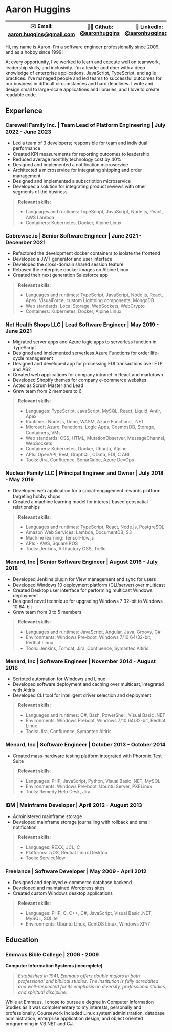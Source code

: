 # Aaron Huggins

| ✉️ Email: aaron.huggins@gmail.com | 🧑‍💻 Github: [@aaronhuggins](https://github.com/aaronhuggins) | 📃 LinkedIn: [@aaronhugginsdev](https://linkedin.com/in/aaronhugginsdev) |
|-----------------------------------|-------------------------------------------------------------|--------------------------------------------------------------------------|

Hi, my name is Aaron. I'm a software engineer professionally since 2009, and as a hobby since 1999!

At every opportunity, I've worked to learn and execute well on teamwork, leadership skills, and inclusivity. I'm a leader and doer with a deep knowledge of enterprise applications, JavaScript, TypeScript, and agile practices. I've managed people and led teams to successful outcomes for our business in difficult circumstances and hard deadlines. I write and design small to large-scale applications and libraries, and I love to create readable code.

## Experience

### **Carewell Family Inc.** | Team Lead of Platform Engineering | July 2022 - June 2023

- Led a team of 3 developers; responsible for team and individual performance
- Created KPI measurements for reporting outcomes to leadership
- Reduced average monthly technology cost by 40%
- Designed and implemented a notification microservice
- Architected a microservice for integrating shipping and order management
- Designed and implemented a subscription microservice
- Developed a solution for integrating product reviews with other segments of the business

> **Relevant skills:**
> 
> - Languages and runtimes: TypeScript, JavaScript, Node.js, React, AWS Lambda
> - Containers: Kubernetes, Docker, Alpine Linux

### **Cobrowse.io** | Senior Software Engineer | June 2021 - December 2021

- Refactored the development docker containers to isolate the frontend
- Developed a JWT generator and user interface
- Developed the cross-domain shared session feature
- Rebased the enterprise docker images on Alpine Linux
- Created their next generation Salesforce app

> **Relevant skills**:
>
> - Languages and runtimes: TypeScript, JavaScript, Node.js, React, Apex, VisualForce, custom Lightning components, MongoDB
> - Web standards: Local Storage, WebSockets, WebCrypto
> - Containers: Kubernetes, Docker, Alpine Linux

### **Net Health Shops LLC** | Lead Software Engineer | May 2019 - June 2021

- Migrated server apps and Azure logic apps to serverless function in TypeScript
- Designed and implemented serverless Azure Functions for order life-cycle management
- Designed and developed app for processing EDI transactions over FTP and AS2
- Created web applications for company intranet in React and markdown
- Developed Shopify themes for company e-commerce websites
- Acted as Scrum Master and Lead
- Grew team from 2 members to 6

> **Relevant skills**:
>
> - Languages: TypeScript, JavaScript, MySQL, React, Liquid, Antlr, Apex
> - Runtimes: Node.js, Deno, WASM, Azure Functions, .NET
> - Microsoft Azure: Functions, Logic Apps, CosmosDB, Storage, Containers, VMs
> - Web standards: CSS, HTML, MutationObserver, MessageChannel, WebSockets
> - Containers: Kubernetes, Docker, Ubuntu, Alpine
> - APIs: OpenAPI, Rest, GraphQL, OData, EDI, C ABI
> - Tools: Jira, Confluence, SonarQube, Azure DevOps

### **Nuclear Family LLC** | Principal Engineer and Owner | July 2018 - May 2019

- Developed web application for a social-engagement rewards platform targeting hobby shops
- Created a machine learning model for interest-based geospatial relationships

> **Relevant skills**:
>
> - Languages and runtimes: TypeScript, React, Node.js, PostgreSQL
> - Amazon Web Services: Lambda, DocumentDB, S3
> - Machine learning: TensorFlow.js
> - APIs - AWS, Square POS
> - Tools: Jenkins, Artifactory OSS, Trello

### **Menard, Inc** | Senior Software Engineer | August 2016 - July 2018

- Developed Jenkins plugin for View management and sync for users
- Developed Windows 10 deployment platform (CLI/server) over multicast
- Created Desktop user interface for performing multicast Windows deployment
- Designed novel technique for upgrading Windows 7 32-bit to Windows 10 64-bit
- Grew team from 3 to 5 members

> **Relevant skills**:
>
> - Languages and runtimes: JavaScript, Angular, Java, Groovy, C#
> - Environments: Windows Pre-boot, Windows 7/10 64/32-bit, Redhat Linux
> - Tools: Jenkins, Tomcat, Jira, Confluence, Symantec Altiris

### **Menard, Inc** | Software Engineer | November 2014 - August 2016

- Scripted automation for Windows and Linux
- Developed software deployment and caching over multicast, integrated with Altiris
- Developed CLI tool for intelligent driver selection and deployment

> **Relevant skills**:
>
> - Languages and runtimes: C#, Bash, PowerShell, Visual Basic .NET
> - Environments: Windows Preboot, Windows 7/10 64/32-bit, Redhat Linux
> - Tools: Jira, Confluence, Symantec Altiris

### **Menard, Inc** | Software Engineer | October 2013 - October 2014

- Created mass-hardware testing platform integrated with Phoronix Test Suite

> **Relevant skills**:
>
> - Languages: PHP, JavaScript, Python, Visual Basic .NET, MySQL
> - Environments: Windows Pre-boot, Ubuntu Server, PXELinux
> - Tools: Remedy Help Desk, Jira

### **IBM** | Mainframe Developer | April 2012 - August 2013

- Administered mainframe storage
- Developed mainframe storage journalling with rollback and email notification

> **Relevant skills**:
>
> - Languages: REXX, JCL, C
> - Platforms: z/OS, Redhat Linux Desktop
> - Tools: ServiceNow

### **Freelance** | Software Developer | May 2009 - April 2012

- Designed and deployed e-commerce database backend
- Developed and maintained Wordpress sites
- Created custom Windows desktop applications

> **Relevant skills**:
>
> - Languages: PHP, C, C++, C#, JavaScript, Visual Basic .NET, MySQL, SQLite
> - Environments: Ubuntu Linux, CentOS Linux, Windows XP/7

## Education

### Emmaus Bible College | 2006 - 2009

**Computer Information Systems (incomplete)**

> *Established in 1941, Emmaus offers double majors in both professional and biblical studies. The institution is fully acreddited and well-respected for its emphasis on diversity, professional studies, and spiritual discipline.*

While at Emmaus, I chose to pursue a degree in Computer Information Studies as it was complementary to my interests, personally and professionally. Coursework included Linux system administration, database administration, enterprise application design, and object oriented programming in VB.NET and C#.
